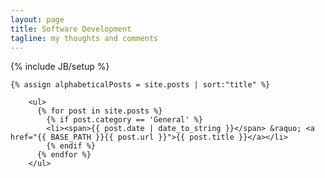 ```yaml
---
layout: page
title: Software Development
tagline: my thoughts and comments
---
```

{% include JB/setup %}


	{% assign alphabeticalPosts = site.posts | sort:"title" %}

		<ul>
		  {% for post in site.posts %}
			{% if post.category == 'General' %}
			<li><span>{{ post.date | date_to_string }}</span> &raquo; <a href="{{ BASE_PATH }}{{ post.url }}">{{ post.title }}</a></li>
			{% endif %}
		  {% endfor %}
		</ul>
</div>

